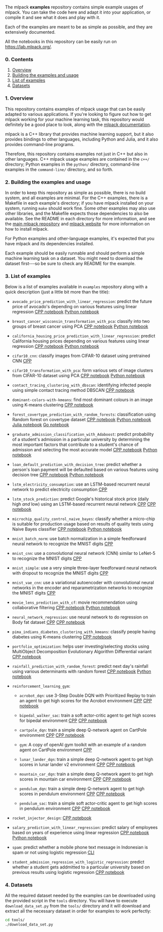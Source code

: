 The mlpack **examples** repository contains simple example usages of mlpack.
You can take the code here and adapt it into your application, or compile it and
see what it does and play with it.

Each of the examples are meant to be as simple as possible, and they are
extensively documented.

All the notebooks in this repository can be easily run on
https://lab.mlpack.org/.

### 0. Contents

  1. [Overview](#1-overview)
  2. [Building the examples and usage](#2-Building-the-examples-and-usage)
  3. [List of examples](#3-List-of-examples)
  4. [Datasets](#4-datasets)

###  1. Overview

This repository contains examples of mlpack usage that can be easily adapted to
various applications.  If you're looking to figure out how to get mlpack working
for your machine learning task, this repository would definitely be a good place
to look, along with the [mlpack
documentation](https://www.mlpack.org/docs.html).

mlpack is a C++ library that provides machine learning support, but it also
provides bindings to other languages, including Python and Julia, and it also
provides command-line programs.

Therefore, this repository contains examples not just in C++ but also in other
languages.  C++ mlpack usage examples are contained in the `c++/` directory;
Python examples in the `python/` directory, command-line examples in the
`command-line/` directory, and so forth.

### 2. Building the examples and usage

In order to keep this repository as simple as possible, there is no build
system, and all examples are minimal.  For the C++ examples, there is a Makefile
in each example's directory; if you have mlpack installed on your system,
running `make` should work fine.  Some other examples may also use other
libraries, and the Makefile expects those dependencies to also be available.
See the README in each directory for more information, and see the [main mlpack
repository](https://github.com/mlpack/mlpack) and [mlpack
website](https://www.mlpack.org/) for more information on how to install mlpack.

For Python examples and other-language examples, it's expected that you have
mlpack and its dependencies installed.

Each example should be easily runnable and should perform a simple machine
learning task on a dataset.  You might need to download the dataset first---so
be sure to check any README for the example.

### 3. List of examples

Below is a list of examples available in `examples` repository along with a quick
description (just a little bit more than the title):

 - `avocado_price_prediction_with_linear_regression`: predict the future price of 
   avocado's depending on various features using linear regression
   [CPP notebook]() [Python notebook]()

 - `breast_cancer_wisconsin_transformation_with_pca`: classify into two groups of
   breast cancer using PCA
   [CPP notebook]() [Python notebook]() 

 - `california_housing_price_prediction_with_linear_regression`: predict California
   housing prices depending on various features using linear regression
   [CPP notebook]() [Python notebook]()

 - `cifar10_cnn`: classify images from CIFAR-10 dataset using pretrained CNN
   [CPP]()

 - `cifar10_transformation_with_pca`: form various sets of image clusters from 
   CIFAR-10 dataset using PCA
   [CPP notebook]() [Python notebook]()

 - `contact_tracing_clustering_with_dbscan`: identifying infected people using
   simple contact tracing method DBSCAN
   [CPP notebook]()

 - `dominant-colors-with-kmeans`: find most dominant colours in an image using 
   K-means clustering
   [CPP notebook]()

 - `forest_covertype_prediction_with_random_forests`: classification using Random
   forest on covertype dataset
   [CPP notebook]() [Python notebook]() [Julia notebook]() [Go notebook]()

 - `graduate_admission_classification_with_Adaboost`: predict probability of a 
   student's admission in a particular university by determining the most important 
   factors that contribute to a student's chance of admission and selecting the most 
   accurate model
   [CPP notebook]() [Python notebook]()

 - `loan_default_prediction_with_decision_tree`: predict whether a person's loan
   payment will be defaulted based on various features using decision tree
   [CPP notebook]() [Python notebook]()

 - `lstm_electricity_consumption`: use an LSTM-based recurrent neural network to
   predict electricity consumption 
   [CPP]()

 - `lstm_stock_prediction`: predict Google's historical stock price (daily high
   _and_ low) using an LSTM-based recurrent neural network
   [CPP]() [CPP notebook]()

 - `microchip_quality_control_naive_bayes`: classify whether a micro-chip is 
   suitable for production usage based on results of quality tests using
   Naive Bayes classifier
   [CPP notebook]() [Python notebook]()

 - `mnist_batch_norm`: use batch normalization in a simple feedforward neural
   network to recognize the MNIST digits
   [CPP]()

 - `mnist_cnn`: use a convolutional neural network (CNN) similar to LeNet-5 to
   recognize the MNIST digits
   [CPP]()

 - `mnist_simple`: use a very simple three-layer feedforward neural network with
   dropout to recognize the MNIST digits
   [CPP]()

 - `mnist_vae_cnn`: use a variational autoencoder with convolutional neural
   networks in the encoder and reparametrization networks to recognize the MNIST
   digits
   [CPP]()

 - `movie_lens_prediction_with_cf`: movie recommendation using collaborative filtering
   [CPP notebook]() [Python notebook]()

 - `neural_network_regression`: use neural network to do regression on Body fat 
   dataset
   [CPP]() [CPP notebook]()

 - `pima_indians_diabetes_clustering_with_kmeans`: classify people having diabetes using
   K-means clustering
   [CPP notebook]()

 - `portfolio_optimization`: helps user investing/selecting stocks using MultiObject
   Decomposition Evolutionary Algorithm Differential variant
   [CPP notebook]()

 - `rainfall_prediction_with_random_forest`: predict next day's rainfall using various
   determinants with random forest
   [CPP notebook]() [Python notebook]()

 - `reinforcement_learning_gym`: 
  
    - `acrobot_dqn`: use 3-Step Double DQN with Prioritized Replay to train an agent 
      to get high scores for the Acrobot environment
      [CPP]() [CPP notebook]()

    - `bipedal_walker_sac`: train a soft actor-critic agent to get high scores for
      bipedal environment
      [CPP]() [CPP notebook]()

    - `cartpole_dqn`: train a simple deep Q-network agent on CartPole environment
      [CPP]() [CPP notebook]()

    - `gym`: A copy of openAI gym toolkit with an example of a random agent on 
      CartPole environment
      [CPP]()

    - `lunar_lander_dqn`: train a simple deep Q-network agent to get high scores 
      in lunar lander v2 environment
      [CPP]() [CPP notebook]()

    - `mountain_car_dqn`: train a simple deep Q-network agent to get high scores 
      in mountain car environment
      [CPP]() [CPP notebook]()

    - `pendulum_dqn`: train a simple deep Q-network agent to get high scores 
      in pendulum environment
      [CPP]() [CPP notebook]()

    - `pendulum_sac`: train a simple soft actor-critic agent to get high scores 
      in pendulum environment
      [CPP]() [CPP notebook]()
    

 - `rocket_injector_design`: 
   [CPP notebook]()

 - `salary_prediction_with_linear_regression`: predict salary of employees based
   on years of experience using linear regression
   [CPP notebook]() [Python notebook]()

 - `spam`: predict whether a mobile phone text message in Indonesian is spam 
   or not using logistic regression
   [CLI]()

 - `student_admission_regression_with_logistic_regression`: predict whether a student
   gets addmitted to a particular university based on previous results using logistic
   regression
   [CPP notebook]()
 
   
### 4. Datasets

All the required dataset needed by the examples can be downloaded using the
provided script in the `tools` directory. You will have to execute
`download_data_set.py` from the `tools/` directory and it will download and
extract all the necessary dataset in order for examples to work perfectly:

```sh
cd tools/
./download_data_set.py
```
